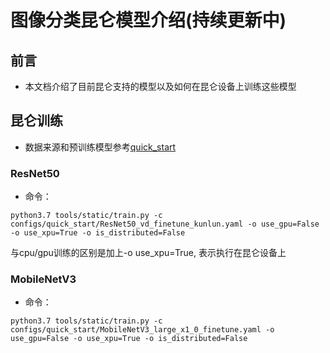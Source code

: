 # 图像分类昆仑模型介绍(持续更新中)

## 前言

* 本文档介绍了目前昆仑支持的模型以及如何在昆仑设备上训练这些模型

## 昆仑训练
* 数据来源和预训练模型参考[quick_start](https://github.com/PaddlePaddle/PaddleClas/blob/dygraph/docs/zh_CN/tutorials/quick_start.md)

### ResNet50
* 命令：

```python3.7 tools/static/train.py -c configs/quick_start/ResNet50_vd_finetune_kunlun.yaml -o use_gpu=False -o use_xpu=True -o is_distributed=False```

与cpu/gpu训练的区别是加上-o use_xpu=True, 表示执行在昆仑设备上

### MobileNetV3
* 命令：

```python3.7 tools/static/train.py -c configs/quick_start/MobileNetV3_large_x1_0_finetune.yaml -o use_gpu=False -o use_xpu=True -o is_distributed=False```
